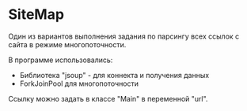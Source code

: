 # SiteMap
Один из вариантов выполнения задания по парсингу всех ссылок с сайта в режиме многопоточности.

В программе использовались:
- Библиотека "jsoup" - для коннекта и получения данных
- ForkJoinPool для многопоточности

Ссылку можно задать в классе "Main" в переменной "url".
